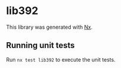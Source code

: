 # lib392

This library was generated with [Nx](https://nx.dev).

## Running unit tests

Run `nx test lib392` to execute the unit tests.
